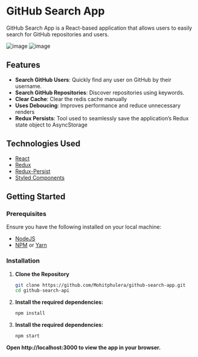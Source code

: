 # GitHub Search App

GitHub Search App is a React-based application that allows users to easily search for GitHub repositories and users.

![image](https://github.com/Mohitphulera/github-search-app/assets/30733552/bab83e82-36de-4f30-8c3d-83c53ffcef67)
![image](https://github.com/Mohitphulera/github-search-app/assets/30733552/ef684838-ab60-485c-9e50-e3827a00ca20)

## Features

- **Search GitHub Users**: Quickly find any user on GitHub by their username.
- **Search GitHub Repositories**: Discover repositories using keywords.
- **Clear Cache**: Clear the redis cache manually
- **Uses Deboucing**: Improves performance and reduce unnecessary renders
- **Redux Persists**: Tool used to seamlessly save the application’s Redux state object to AsyncStorage



## Technologies Used

- [React](https://reactjs.org/)
- [Redux](https://redux.js.org/)
- [Redux-Persist](https://github.com/rt2zz/redux-persist)
- [Styled Components](https://styled-components.com/)


## Getting Started

### Prerequisites

Ensure you have the following installed on your local machine:

- [NodeJS](https://nodejs.org/en/download/)
- [NPM](https://www.npmjs.com/get-npm) or [Yarn](https://yarnpkg.com/)

### Installation

1. **Clone the Repository**

   ```bash
   git clone https://github.com/Mohitphulera/github-search-app.git
   cd github-search-api

2. **Install the required dependencies:**

   ```bash
   npm install

3. **Install the required dependencies:**

   ```bash
   npm start

**Open http://localhost:3000 to view the app in your browser.**

